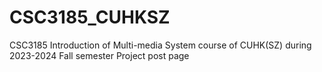 # CSC3185_CUHKSZ
CSC3185 Introduction of Multi-media System course of CUHK(SZ) during 2023-2024 Fall semester
Project post page

